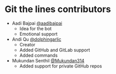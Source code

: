 # Git the lines contributors

- Aadi Bajpai [@aadibajpai](https://github.com/aadibajpai/)
  - Idea for the bot
  - Emotional support
- Andi Qu [@dolphingarlic](https://github.com/dolphingarlic/)
  - Creator
  - Added GitHub and GitLab support
  - Added commands
- Mukundan Senthil [@Mukundan314](https://github.com/Mukundan314)
  - Added support for private GitHub repos
